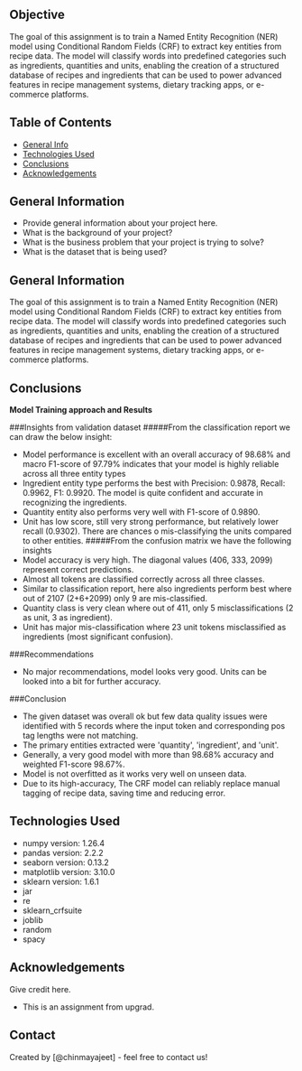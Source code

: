## **Objective**

The goal of this assignment is to train a Named Entity Recognition (NER) model using Conditional Random Fields (CRF) to extract key entities from recipe data. The model will classify words into predefined categories such as ingredients, quantities and units, enabling the creation of a structured database of recipes and ingredients that can be used to power advanced features in recipe management systems, dietary tracking apps, or e-commerce platforms.

## Table of Contents
* [General Info](#general-information)
* [Technologies Used](#technologies-used)
* [Conclusions](#conclusions)
* [Acknowledgements](#acknowledgements)

<!-- You can include any other section that is pertinent to your problem -->

## General Information
- Provide general information about your project here.
- What is the background of your project?
- What is the business problem that your project is trying to solve?
- What is the dataset that is being used?

## General Information

The goal of this assignment is to train a Named Entity Recognition (NER) model using Conditional Random Fields (CRF) to extract key entities from recipe data. The model will classify words into predefined categories such as ingredients, quantities and units, enabling the creation of a structured database of recipes and ingredients that can be used to power advanced features in recipe management systems, dietary tracking apps, or e-commerce platforms.

## Conclusions
**Model Training approach and Results**

###Insights from validation dataset
#####From the classification report we can draw the below insight:
- Model performance is excellent with an overall accuracy of 98.68% and macro F1-score of 97.79% indicates that your model is highly reliable across all three entity types
- Ingredient entity type performs the best with Precision: 0.9878, Recall: 0.9962, F1: 0.9920. The model is quite confident and accurate in recognizing the ingredients.
- Quantity entity also performs very well with F1-score of 0.9890.
- Unit has low score, still very strong performance, but relatively lower recall (0.9302). There are chances o mis-classifying the units compared to other entities.
#####From the confusion matrix we have the following insights
- Model accuracy is very high. The diagonal values (406, 333, 2099) represent correct predictions. 
- Almost all tokens are classified correctly across all three classes.
- Similar to classification report, here also ingredients perform best where out of 2107 (2+6+2099) only 9 are mis-classified.
- Quantity class is very clean where out of 411, only 5 misclassifications (2 as unit, 3 as ingredient).
- Unit has major mis-classification where 23 unit tokens misclassified as ingredients (most significant confusion).



###Recommendations
- No major recommendations, model looks very good. Units can be looked into a bit for further accuracy.

###Conclusion
- The given dataset was overall ok but few data quality issues were identified with 5 records where the input token and corresponding pos tag lengths were  not matching.
- The primary entities extracted were 'quantity', 'ingredient', and 'unit'.
- Generally, a very good model with more than 98.68% accuracy and weighted F1-score 98.67%.
- Model is not overfitted as it works very well on unseen data.
- Due to its high-accuracy, The CRF model can reliably replace manual tagging of recipe data, saving time and reducing error.


## Technologies Used
- numpy version: 1.26.4
- pandas version: 2.2.2
- seaborn version: 0.13.2
- matplotlib version: 3.10.0
- sklearn version: 1.6.1
- jar
- re
- sklearn_crfsuite
- joblib
- random
- spacy

<!-- As the libraries versions keep on changing, it is recommended to mention the version of library used in this project -->

## Acknowledgements
Give credit here.
- This is an assignment from upgrad.

## Contact
Created by [@chinmayajeet] - feel free to contact us!


<!-- Optional -->
<!-- ## License -->
<!-- This project is open source and available under the [... License](). -->

<!-- You don't have to include all sections - just the one's relevant to your project -->